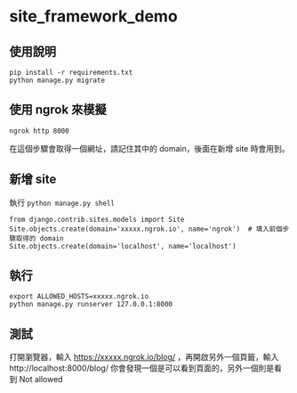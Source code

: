 # site_framework_demo

## 使用說明

```
pip install -r requirements.txt
python manage.py migrate
```

## 使用 ngrok 來模擬

```
ngrok http 8000
```

在這個步驟會取得一個網址，請記住其中的 domain，後面在新增 site 時會用到。

## 新增 site

執行 `python manage.py shell`
```
from django.contrib.sites.models import Site
Site.objects.create(domain='xxxxx.ngrok.io', name='ngrok')  # 填入前個步驟取得的 domain
Site.objects.create(domain='localhost', name='localhost')
```

## 執行

```
export ALLOWED_HOSTS=xxxxx.ngrok.io
python manage.py runserver 127.0.0.1:8000
```

## 測試

打開瀏覽器，輸入 https://xxxxx.ngrok.io/blog/ ，再開啟另外一個頁籤，輸入 http://localhost:8000/blog/
你會發現一個是可以看到頁面的，另外一個則是看到 Not allowed
